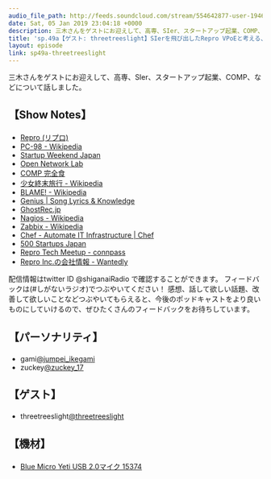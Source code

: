 ```yaml
---
audio_file_path: http://feeds.soundcloud.com/stream/554642877-user-194620696-sp49a-threetreeslight.mp3
date: Sat, 05 Jan 2019 23:04:18 +0000
description: 三木さんをゲストにお迎えして、高専、SIer、スタートアップ起業、COMP、などについて話しました。
title: 'sp.49a【ゲスト: threetreeslight】SIerを飛び出したRepro VPoEと考える、楽しいスタートアップの歩き方'
layout: episode
link: sp49a-threetreeslight
---
```


<p><span>三木さんをゲストにお迎えして、高専、SIer、スタートアップ起業、COMP、などについて話しました。</span></p>
<h2>
  <p>【Show Notes】</p>
</h2>
<ul>
  <li><a href="https://repro.io/" target="_blank">Repro (リプロ)</a></li>
  <li><a href="https://ja.wikipedia.org/wiki/PC-98" target="_blank">PC-98 - Wikipedia</a></li>
  <li><a href="https://nposw.org/" target="_blank">Startup Weekend Japan</a></li>
  <li><a href="https://onlab.jp/" target="_blank">Open Network Lab</a></li>
  <li><a href="http://www.comp.jp/" target="_blank">COMP 完全食</a></li>
  <li><a href="https://ja.wikipedia.org/wiki/%E5%B0%91%E5%A5%B3%E7%B5%82%E6%9C%AB%E6%97%85%E8%A1%8C" target="_blank">少女終末旅行 - Wikipedia</a></li>
  <li><a href="https://ja.wikipedia.org/wiki/BLAME!" target="_blank">BLAME! - Wikipedia</a></li>
  <li><a href="https://genius.com/" target="_blank">Genius | Song Lyrics & Knowledge</a></li>
  <li><a href="http://www.ghostrec.jp/" target="_blank">GhostRec.jp</a></li>
  <li><a href="https://ja.wikipedia.org/wiki/Nagios" target="_blank">Nagios - Wikipedia</a></li>
  <li><a href="https://ja.wikipedia.org/wiki/Zabbix" target="_blank">Zabbix - Wikipedia</a></li>
  <li><a href="https://www.chef.io/chef/" target="_blank">Chef - Automate IT Infrastructure | Chef</a></li>
  <li><a href="https://500startups.jp/" target="_blank">500 Startups Japan</a></li>
  <li><a href="https://repro-tech.connpass.com/" target="_blank">Repro Tech Meetup - connpass</a></li>
  <li><a href="https://www.wantedly.com/companies/repro" target="_blank">Repro Inc.の会社情報 - Wantedly</a></li>
</ul>
<p><span>
  配信情報はtwitter ID @shiganaiRadio で確認することができます。
  フィードバックは(#しがないラジオ)でつぶやいてください！
  感想、話して欲しい話題、改善して欲しいことなどつぶやいてもらえると、今後のポッドキャストをより良いものにしていけるので、ぜひたくさんのフィードバックをお待ちしています。
</span></p>
<h2>
  <p>【パーソナリティ】</p>
</h2>
<ul>
  <li>gami<a href="https://twitter.com/jumpei_ikegami" target="_blank">@jumpei_ikegami</a></li>
  <li>zuckey<a href="https://twitter.com/zuckey_17" target="_blank">@zuckey_17</a></li>
</ul>
<h2>
  <p>【ゲスト】</p>
</h2>
<ul>
  <li>threetreeslight<a href="https://twitter.com/threetreeslight" target="_blank">@threetreeslight</a></li>
</ul>
<h2>
  <p>【機材】</p>
</h2>
<ul>
  <li><a href="http://amzn.to/2tlkud3" target="_blank">Blue Micro Yeti USB 2.0マイク 15374</a></li>
</ul>
